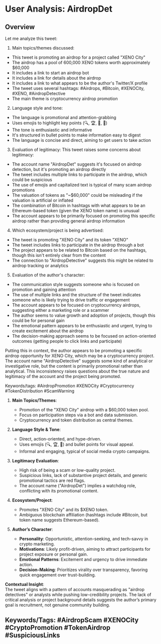 # User Analysis: AirdropDet

## Overview

<think>
Let me analyze this tweet:

1. Main topics/themes discussed:
- This tweet is promoting an airdrop for a project called "XENO City"
- The airdrop has a pool of 600,000 XENO tokens worth approximately $60,000
- It includes a link to start an airdrop bot
- It includes a link for details about the airdrop
- It includes a link to what appears to be the author's Twitter/X profile
- The tweet uses several hashtags: #Airdrops, #Bitcoin, #XENOCity, #XENO, #AirdropDetective
- The main theme is cryptocurrency airdrop promotion

2. Language style and tone:
- The language is promotional and attention-grabbing
- Uses emojis to highlight key points (🔍, 🏆, 🔴, 🔘)
- The tone is enthusiastic and informative
- It's structured in bullet points to make information easy to digest
- The language is concise and direct, aiming to get users to take action

3. Evaluation of legitimacy:
This tweet raises some concerns about legitimacy:
- The account name "AirdropDet" suggests it's focused on airdrop detection, but it's promoting an airdrop directly
- The tweet includes multiple links to participate in the airdrop, which could be suspicious
- The use of emojis and capitalized text is typical of many scam airdrop promotions
- The valuation of tokens as "~$60,000" could be misleading if the valuation is artificial or inflated
- The combination of Bitcoin in hashtags with what appears to be an Ethereum-based token (given the XENO token name) is unusual
- The account appears to be primarily focused on promoting this specific airdrop rather than providing general airdrop information

4. Which ecosystem/project is being advertised:
- The tweet is promoting "XENO City" and its token "XENO"
- The tweet includes links to participate in the airdrop through a bot
- The project appears to be related to Bitcoin based on the hashtags, though this isn't entirely clear from the content
- The connection to "AirdropDetective" suggests this might be related to airdrop tracking or analytics

5. Evaluation of the author's character:
- The communication style suggests someone who is focused on promotion and gaining attention
- The use of multiple links and the structure of the tweet indicates someone who is likely trying to drive traffic or engagement
- The account appears to be focused on cryptocurrency airdrops, suggesting either a marketing role or a scammer
- The author seems to value growth and adoption of projects, though this could be for personal gain
- The emotional pattern appears to be enthusiastic and urgent, trying to create excitement about the airdrop
- The decision-making approach seems to be focused on action-oriented outcomes (getting people to click links and participate)

Putting this in context, the author appears to be promoting a specific airdrop opportunity for XENO City, which may be a cryptocurrency project. The account name "AirdropDetective" suggests some kind of analytical or investigative role, but the content is primarily promotional rather than analytical. This inconsistency raises questions about the true nature and legitimacy of the account and the project being promoted.

Keywords/tags: #AirdropPromotion #XENOCity #Cryptocurrency #TokenDistribution #ScamWarning
</think>

1. **Main Topics/Themes**:  
   - Promotion of the "XENO City" airdrop with a $60,000 token pool.  
   - Focus on participation steps via a bot and data submission.  
   - Cryptocurrency and token distribution as central themes.  

2. **Language Style & Tone**:  
   - Direct, action-oriented, and hype-driven.  
   - Uses emojis (🔍, 🏆, 🔴) and bullet points for visual appeal.  
   - Informal and engaging, typical of social media crypto campaigns.  

3. **Legitimacy Evaluation**:  
   - High risk of being a scam or low-quality project.  
   - Suspicious links, lack of substantive project details, and generic promotional tactics are red flags.  
   - The account name ("AirdropDet") implies a watchdog role, conflicting with its promotional content.  

4. **Ecosystem/Project**:  
   - Promotes "XENO City" and its $XENO token.  
   - Ambiguous blockchain affiliation (hashtags include #Bitcoin, but token name suggests Ethereum-based).  

5. **Author’s Character**:  
   - **Personality**: Opportunistic, attention-seeking, and tech-savvy in crypto marketing.  
   - **Motivations**: Likely profit-driven, aiming to attract participants for project exposure or personal gain.  
   - **Emotional Patterns**: Excitement and urgency to drive immediate action.  
   - **Decision-Making**: Prioritizes virality over transparency, favoring quick engagement over trust-building.  

**Contextual Insight**:  
The tweet aligns with a pattern of accounts masquerading as "airdrop detectives" or analysts while pushing low-credibility projects. The lack of critical analysis or project background details suggests the author’s primary goal is recruitment, not genuine community building.  

**Keywords/Tags**: #AirdropScam #XENOCity #CryptoPromotion #TokenAirdrop #SuspiciousLinks
---
